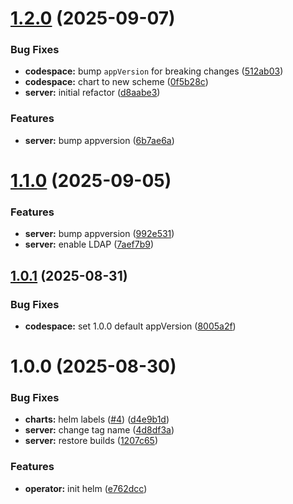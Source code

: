 # [1.2.0](https://github.com/codespace-operator/charts/compare/codespace-v1.1.0...codespace-v1.2.0) (2025-09-07)


### Bug Fixes

* **codespace:** bump `appVersion` for breaking changes ([512ab03](https://github.com/codespace-operator/charts/commit/512ab038c9b11d3033f4c2fcb17d4a1492fe5eae))
* **codespace:** chart to new scheme ([0f5b28c](https://github.com/codespace-operator/charts/commit/0f5b28c27bd96d253474149cf00764182401c566))
* **server:** initial refactor ([d8aabe3](https://github.com/codespace-operator/charts/commit/d8aabe3cf5e1d0451b0a1efac143d44a8772488a))


### Features

* **server:** bump appversion ([6b7ae6a](https://github.com/codespace-operator/charts/commit/6b7ae6aad654b3135277016697d5c16f7a7ad860))

# [1.1.0](https://github.com/codespace-operator/charts/compare/codespace-v1.0.1...codespace-v1.1.0) (2025-09-05)


### Features

* **server:** bump appversion ([992e531](https://github.com/codespace-operator/charts/commit/992e5319083fc97c8d002889f03f8743d1f8d387))
* **server:** enable LDAP ([7aef7b9](https://github.com/codespace-operator/charts/commit/7aef7b9a9b575ff58ae81c7df2fa6cf7319eb824))

## [1.0.1](https://github.com/codespace-operator/charts/compare/codespace-v1.0.0...codespace-v1.0.1) (2025-08-31)


### Bug Fixes

* **codespace:** set 1.0.0 default appVersion ([8005a2f](https://github.com/codespace-operator/charts/commit/8005a2f70f443f2594d9f0fc3572c4e6e4c78e3c))

# 1.0.0 (2025-08-30)


### Bug Fixes

* **charts:** helm labels ([#4](https://github.com/codespace-operator/charts/issues/4)) ([d4e9b1d](https://github.com/codespace-operator/charts/commit/d4e9b1de1943184dc6f2fdd319f2dbf6f526632d))
* **server:** change tag name ([4d8df3a](https://github.com/codespace-operator/charts/commit/4d8df3a2b863840f9f2649067fa8ffa6072a7cad))
* **server:** restore builds ([1207c65](https://github.com/codespace-operator/charts/commit/1207c655dbcfc78fc9eff7bd9cef3a3b9e813315))


### Features

* **operator:** init helm ([e762dcc](https://github.com/codespace-operator/charts/commit/e762dcc3ea81ac785abea6295d97365e4a5ba11f))
